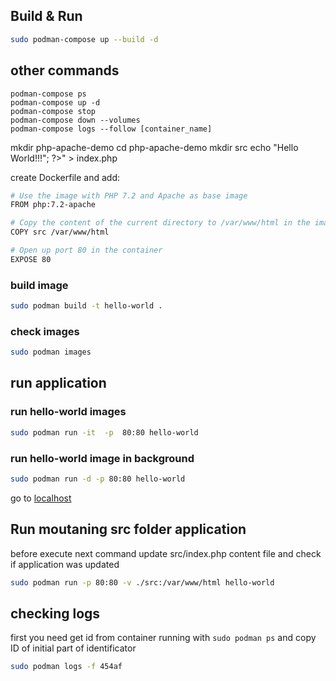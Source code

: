 ## Build & Run
```bash
sudo podman-compose up --build -d
```
## other commands
```
podman-compose ps
podman-compose up -d
podman-compose stop
podman-compose down --volumes
podman-compose logs --follow [container_name]
```


mkdir php-apache-demo
cd php-apache-demo
mkdir src
echo "<?php echo "<h3>Hello World!!!</h3>"; ?>" > index.php

create  Dockerfile and add:

```bash
# Use the image with PHP 7.2 and Apache as base image 
FROM php:7.2-apache

# Copy the content of the current directory to /var/www/html in the image
COPY src /var/www/html

# Open up port 80 in the container
EXPOSE 80
```
### build image
```bash
sudo podman build -t hello-world .

```

### check images

```bash
sudo podman images
```

## run application

### run hello-world images

```bash
sudo podman run -it  -p  80:80 hello-world
```

### run hello-world image in background

```bash
sudo podman run -d -p 80:80 hello-world
```

go to [localhost](http://localhost)

## Run moutaning src folder application
before execute next command update src/index.php content file and check if application was updated
```bash
sudo podman run -p 80:80 -v ./src:/var/www/html hello-world 
```

## checking logs

first you need get id from container running with `sudo podman ps` and copy ID of initial part of identificator
```bash
sudo podman logs -f 454af
```
